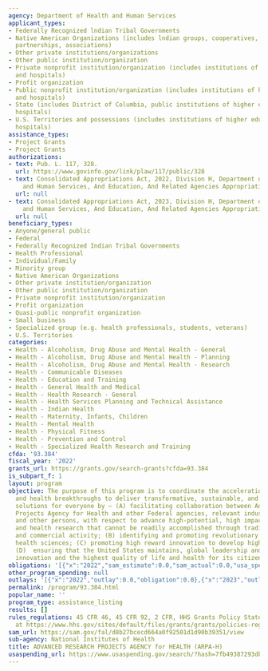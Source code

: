 ```yaml
---
agency: Department of Health and Human Services
applicant_types:
- Federally Recognized lndian Tribal Governments
- Native American Organizations (includes lndian groups, cooperatives, corporations,
  partnerships, associations)
- Other private institutions/organizations
- Other public institution/organization
- Private nonprofit institution/organization (includes institutions of higher education
  and hospitals)
- Profit organization
- Public nonprofit institution/organization (includes institutions of higher education
  and hospitals)
- State (includes District of Columbia, public institutions of higher education and
  hospitals)
- U.S. Territories and possessions (includes institutions of higher education and
  hospitals)
assistance_types:
- Project Grants
- Project Grants
authorizations:
- text: Pub. L. 117, 328.
  url: https://www.govinfo.gov/link/plaw/117/public/328
- text: Consolidated Appropriations Act, 2022, Division H, Department of Labor, Health
    and Human Services, And Education, And Related Agencies Appropriations Act.
  url: null
- text: Consolidated Appropriations Act, 2023, Division H, Department of Labor, Health
    and Human Services, And Education, And Related Agencies Appropriations Act.
  url: null
beneficiary_types:
- Anyone/general public
- Federal
- Federally Recognized Indian Tribal Governments
- Health Professional
- Individual/Family
- Minority group
- Native American Organizations
- Other private institution/organization
- Other public institution/organization
- Private nonprofit institution/organization
- Profit organization
- Quasi-public nonprofit organization
- Small business
- Specialized group (e.g. health professionals, students, veterans)
- U.S. Territories
categories:
- Health - Alcoholism, Drug Abuse and Mental Health - General
- Health - Alcoholism, Drug Abuse and Mental Health - Planning
- Health - Alcoholism, Drug Abuse and Mental Health - Research
- Health - Communicable Diseases
- Health - Education and Training
- Health - General Health and Medical
- Health - Health Research - General
- Health - Health Services Planning and Technical Assistance
- Health - Indian Health
- Health - Maternity, Infants, Children
- Health - Mental Health
- Health - Physical Fitness
- Health - Prevention and Control
- Health - Specialized Health Research and Training
cfda: '93.384'
fiscal_year: '2022'
grants_url: https://grants.gov/search-grants?cfda=93.384
is_subpart_f: 1
layout: program
objective: The purpose of this program is to coordinate the acceleration of biomedical
  and health breakthroughs to deliver transformative, sustainable, and equitable health
  solutions for everyone by – (A) facilitating collaboration between Advance Research
  Projects Agency for Health and other Federal agencies, relevant industries, academia,
  and other persons, with respect to advance high-potential, high impact biomedical
  and health research that cannot be readily accomplished through traditional research
  and commercial activity; (B) identifying and promoting revolutionary advanced in
  health sciences; (C) promoting high reward innovation to develop high need cures
  (D)  ensuring that the United States maintains, global leadership and science and
  innovation and the highest quality of life and health for its citizens.
obligations: '[{"x":"2022","sam_estimate":0.0,"sam_actual":0.0,"usa_spending_actual":0.0},{"x":"2023","sam_estimate":393000000.0,"sam_actual":0.0,"usa_spending_actual":280704421.0},{"x":"2024","sam_estimate":983000000.0,"sam_actual":0.0,"usa_spending_actual":724645519.0}]'
other_program_spending: null
outlays: '[{"x":"2022","outlay":0.0,"obligation":0.0},{"x":"2023","outlay":146387906.36,"obligation":397700930.0},{"x":"2024","outlay":20938095.02,"obligation":607649010.0}]'
permalink: /program/93.384.html
popular_name: ''
program_type: assistance_listing
results: []
rules_regulations: 45 CFR 46, 45 CFR 92, 2 CFR, HHS Grants Policy Statement found
  at https://www.hhs.gov/sites/default/files/grants/grants/policies-regulations/hhsgps107.pdf
sam_url: https://sam.gov/fal/d8b27bcecd664a0f92501d1d90b39351/view
sub-agency: National Institutes of Health
title: ADVANCED RESEARCH PROJECTS AGENCY for HEALTH (ARPA-H)
usaspending_url: https://www.usaspending.gov/search/?hash=7fb49387293dbf1c6229d32f5c3b2196
---
```

